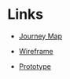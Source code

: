 # Links
* [Journey Map](https://www.figma.com/design/0vNWaT5UV5AdWIQCppGWjM/Journey-map?node-id=0-1&t=uvK0U3SO6aPrOqAx-1)

* [Wireframe](https://www.figma.com/design/5C7zOloeuVVBsbqdmOt0wu/Reserve-a-Table-Wireframe?node-id=0-1&t=v36oi0FChX5hXpfB-1)

* [Prototype](https://www.figma.com/proto/5C7zOloeuVVBsbqdmOt0wu/Reserve-a-Table-Wireframe?node-id=46-17&node-type=frame&t=CbqnFrIRi4m2L3eG-1&scaling=scale-down&content-scaling=fixed&page-id=0%3A1&starting-point-node-id=1%3A2&show-proto-sidebar=1)